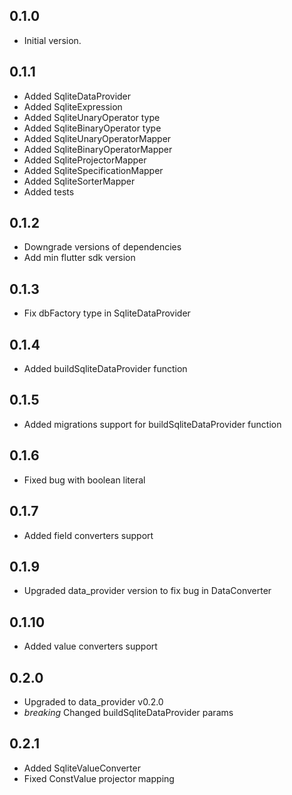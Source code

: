 ## 0.1.0

- Initial version.


## 0.1.1

- Added SqliteDataProvider
- Added SqliteExpression
- Added SqliteUnaryOperator type
- Added SqliteBinaryOperator type
- Added SqliteUnaryOperatorMapper
- Added SqliteBinaryOperatorMapper
- Added SqliteProjectorMapper
- Added SqliteSpecificationMapper
- Added SqliteSorterMapper
- Added tests

## 0.1.2
- Downgrade versions of dependencies
- Add min flutter sdk version

## 0.1.3
- Fix dbFactory type in SqliteDataProvider

## 0.1.4
- Added buildSqliteDataProvider function

## 0.1.5
- Added migrations support for buildSqliteDataProvider function

## 0.1.6
- Fixed bug with boolean literal

## 0.1.7
- Added field converters support

## 0.1.9
- Upgraded data_provider version to fix bug in DataConverter

## 0.1.10
- Added value converters support

## 0.2.0
- Upgraded to data_provider v0.2.0
- *breaking* Changed buildSqliteDataProvider params

## 0.2.1
- Added SqliteValueConverter
- Fixed ConstValue projector mapping
